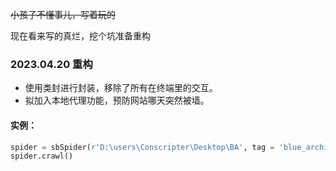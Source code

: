~~小孩子不懂事儿，写着玩的~~

现在看来写的真烂，挖个坑准备重构

### 2023.04.20 重构
- 使用类封进行封装，移除了所有在终端里的交互。
- 拟加入本地代理功能，预防网站哪天突然被墙。
#### 实例：
```python
spider = sbSpider(r'D:\users\Conscripter\Desktop\BA', tag = 'blue_archive', page = 1)
spider.crawl()
```

